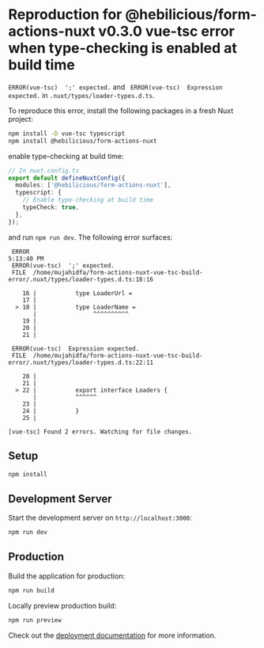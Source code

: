 # Reproduction for @hebilicious/form-actions-nuxt v0.3.0 vue-tsc error when type-checking is enabled at build time

`ERROR(vue-tsc)  ';' expected.` and ` ERROR(vue-tsc)  Expression expected.` in `.nuxt/types/loader-types.d.ts`.

To reproduce this error, install the following packages in a fresh Nuxt project:

```bash
npm install -D vue-tsc typescript
npm install @hebilicious/form-actions-nuxt
```

enable type-checking at build time:

```ts
// In nuxt.config.ts
export default defineNuxtConfig({
  modules: ['@hebilicious/form-actions-nuxt'],
  typescript: {
    // Enable type-checking at build time
    typeCheck: true,
  },
});
```

and run `npm run dev`. The following error surfaces:

```
 ERROR                                                                                                      5:13:40 PM
 ERROR(vue-tsc)  ';' expected.
 FILE  /home/mujahidfa/form-actions-nuxt-vue-tsc-build-error/.nuxt/types/loader-types.d.ts:18:16

    16 |           type LoaderUrl = 
    17 |
  > 18 |           type LoaderName = 
       |                ^^^^^^^^^^
    19 |
    20 |           
    21 |

 ERROR(vue-tsc)  Expression expected.
 FILE  /home/mujahidfa/form-actions-nuxt-vue-tsc-build-error/.nuxt/types/loader-types.d.ts:22:11

    20 |           
    21 |
  > 22 |           export interface Loaders {
       |           ^^^^^^
    23 |             
    24 |           }
    25 |

[vue-tsc] Found 2 errors. Watching for file changes.
```

## Setup

```bash
npm install
```

## Development Server

Start the development server on `http://localhost:3000`:

```bash
npm run dev
```

## Production

Build the application for production:

```bash
npm run build
```

Locally preview production build:

```bash
npm run preview
```

Check out the [deployment documentation](https://nuxt.com/docs/getting-started/deployment) for more information.
